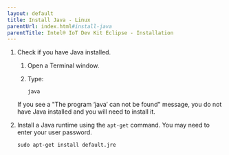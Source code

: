 ```yaml
---
layout: default
title: Install Java - Linux
parentUrl: index.html#install-java
parentTitle: Intel® IoT Dev Kit Eclipse - Installation
---
```


1. Check if you have Java installed.

    1. Open a Terminal window.

    2. Type:

        ```
        java
        ```
      
      If you see a "The program ‘java’ can not be found" message, you do not have Java installed and you will need to install it.

2. Install a Java runtime using the `apt-get` command. You may need to enter your user password.

    ```
    sudo apt-get install default.jre
    ```
